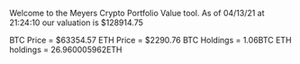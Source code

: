 Welcome to the Meyers Crypto Portfolio Value tool. 
As of 04/13/21 at 21:24:10 our valuation is $128914.75 

BTC Price = $63354.57
 ETH Price = $2290.76
BTC Holdings = 1.06BTC
 ETH holdings = 26.960005962ETH 
